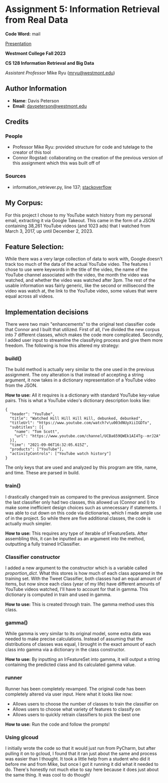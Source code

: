# Assignment 5: Information Retrieval from Real Data
**Code Word:** mail 

[Presentation](https://docs.google.com/presentation/d/1HI3rIAwKrN6DDd8U-l5POVTvbk9xyuIe2eTjArl_yNg/edit?usp=sharing)

**Westmont College Fall 2023**

**CS 128 Information Retrieval and Big Data**

*Assistant Professor* Mike Ryu (mryu@westmont.edu)

## Author Information
* **Name**: Davis Peterson
* **Email**: davpeterson@westmont.edu

## Credits

### People
- Professor Mike Ryu: provided structure for code and tutelage to the creator of this tool
- Connor Rogstad: collaborating on the creation of the previous version of this assignment which this was built off of

### Sources
- information_retriever.py, line 137; [stackoverflow](https://stackoverflow.com/questions/268272/getting-key-with-maximum-value-in-dictionary)

## My Corpus:

For this project I chose to my YouTube watch history from my personal email, extracting it via Google Takeout. This came
in the form of a JSON containing 38,261 YouTube videos (and 1023 ads) that I watched from March 3, 2017, up until
December 2, 2023.

## Feature Selection:

While there was a very large collection of data to work with, Google doesn't track too much of the data of the actual
YouTube video. The features I chose to use were keywords in the title of the video, the name of the YouTube channel
associated with the video, the month the video was watched, and whether the video was watched after 3pm. The rest of the
usable information was fairly generic, like the second or millisecond the video was watch at, the link to the YouTube
video, some values that were equal across all videos.

## Implementation decisions

There were two main "enhancements" to the original text classifier code that Connor and I built that utilized. First of
all, I've divided the new corpus into 7 different classes, which makes the code more complicated. Secondly, I added user
input to streamline the classifying process and give them more freedom. The following is how this altered my strategy:

### build()

The build method is actually very similar to the one used in the previous assignment. The ony alteration is that instead
of accepting a string argument, it now takes in a dictionary representation of a YouTube video from the JSON.

**How to use:** All it requires is a dictionary with standard YouTube key-value pairs. This is what a YouTube video's
dictionary description looks like:

```
{
  "header": "YouTube",
  "title": "Watched Hill Hill Hill Hill, debunked, debunked",
  "titleUrl": "https://www.youtube.com/watch?v\u003dNUyXiiIGDTo",
  "subtitles": [{
    "name": "Tom Scott",
    "url": "https://www.youtube.com/channel/UCBa659QWEk1AI4Tg--mrJ2A"
  }],
  "time": "2021-09-06T16:32:05.615Z",
  "products": ["YouTube"],
  "activityControls": ["YouTube watch history"]
}
```

The only keys that are used and analyzed by this program are title, name, and time. These are parsed in build.

### train()

I drastically changed train as compared to the previous assignment. Since the last classifier only had two classes, this
allowed us (Connor and I) to make some inefficient design choices such as unnecessary if statements. I was able to cut
down on this code via dictionaries, which I made ample use of in the project. So while there are five additional classes,
the code is actually much simpler.

**How to use:** This requires any type of iterable of IrFeatureSets. After assembling this, it can be inputted as an
argument into the method, outputting a fully trained IrClassifier.

### Classifier constructor

I added a new argument to the constructor which is a variable called *proportion_dict*. What this stores is how much of
each class appeared in the training set. With the Tweet Classifier, both classes had an equal amount of items, but now
since each class (year of my life) have different amounts of YouTube videos watched, I'll have to account for that in
gamma. This dictionary is computed in train and used in gamma.

**How to use:** This is created through train. The gamma method uses this class.

### gamma()

While gamma is very similar to its original model, some extra data was needed to make precise calculations. Instead of
assuming that the distributions of classes was equal, I brought in the exact amount of each class into gamma via a
dictionary in the class constructor.

**How to use:** By inputting an IrFeatureSet into gamma, it will output a string containing the predicted class and its
calculated gamma value.

### runner

Runner has been completely revamped. The original code has been completely altered via user input. Here what it looks
like now:
- Allows users to choose the number of classes to train the classifier on
- Allows users to choose what variety of features to classify on
- Allows users to quickly retrain classifiers to pick the best one

**How to use:** Run the code and follow the prompts!

### Using glcoud

I initially wrote the code so that it would just run from PyCharm, but after pulling it on to gcloud, I found that it
ran just about the same and process was easier than I thought. It took a little help from a student who did it before
me and from Mike, but once I got it running it did what it needed to do. There's honestly not much else to say here
because it does just about the same thing. It was cool to do though!